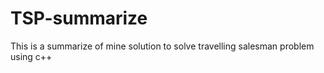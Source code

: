 # TSP-summarize
This is a summarize of mine solution to solve travelling salesman problem using c++
